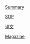 [Summary](https://zshene.github.io/Summary/)

[SOP](https://zshene.github.io/SOP/)

[译文](https://zshene.github.io/yiwen/)

[Magazine](https://zshene.github.io/Magazine/)

